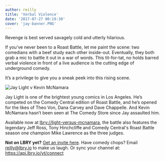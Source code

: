 ```yaml
---
author: reilly
title: 'Verbal Violence'
date: '2017-07-27 00:19:30'
cover: 'jay-banner.PNG'
---
```

Revenge is best served savagely cold and utterly hilarious.

If you’ve never been to a Roast Battle, let me paint the scene: two comedians with a beef study each other inside-out. Eventually, they both grab a mic to battle it out in a war of words. This tit-for-tat, no holds barred verbal violence in front of a live audience is the cutting edge of underground comedy.

It’s a privilege to give you a sneak peek into this rising scene.

![Jay Light v Kevin McNamara](/img/news/jay-inline.PNG)

Jay Light is one of the brightest young comics in Los Angeles. He’s competed on the Comedy Central edition of Roast Battle, and he’s opened for the likes of Theo Von, Dana Carvey and Dave Chappelle. And Kevin McNamara hasn’t been seen at The Comedy Store since Jay assaulted him.

Available now at <a href='lbry://light-versus-mcnamara'>lbry://light-versus-mcnamara</a>, the battle also features the legendary Jeff Ross, Tony Hinchcliffe and Comedy Central's Roast Battle season one champion Mike Lawrence as the three judges.

**Not on LBRY yet?** [Get an invite here](https://lbry.io/get). Have comedy chops? Email reilly@lbry.io to make us laugh. Or sync your channel at: https://api.lbry.io/yt/connect
